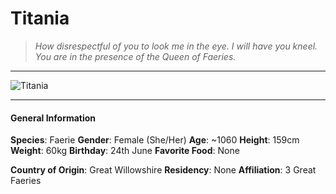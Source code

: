# Titania

>*How disrespectful of you to look me in the eye. I will have you kneel. You are in the presence of the Queen of Faeries.*

___
![](https://i.imgur.com/0Nontmy.png "Titania")
___

#### General Information

**Species**: Faerie
**Gender**: Female (She/Her)
**Age**: ~1060
**Height**: 159cm
**Weight**: 60kg
**Birthday**: 24th June
**Favorite Food**: None

**Country of Origin**: Great Willowshire
**Residency**: None
**Affiliation**: 3 Great Faeries